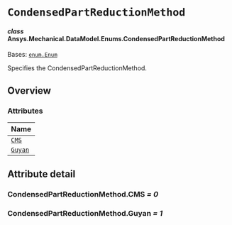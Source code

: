 # `CondensedPartReductionMethod`

<a id="ansys.mechanical.stubs.v242.Ansys.Mechanical.DataModel.Enums.CondensedPartReductionMethod"></a>

#### *class* Ansys.Mechanical.DataModel.Enums.CondensedPartReductionMethod

Bases: [`enum.Enum`](https://docs.python.org/3/library/enum.html#enum.Enum)

Specifies the CondensedPartReductionMethod.

<!-- !! processed by numpydoc !! -->

<a id="overview"></a>

## Overview

### Attributes

| Name |
| ------------------------------------------------------------------------------------------------------------------------------------ |
| [`CMS`](#CondensedPartReductionMethod.CMS) |
| [`Guyan`](#CondensedPartReductionMethod.Guyan) |

<a id="attribute-detail"></a>

## Attribute detail

<a id="CondensedPartReductionMethod.CMS"></a>

### CondensedPartReductionMethod.CMS *= 0*

<a id="CondensedPartReductionMethod.Guyan"></a>

### CondensedPartReductionMethod.Guyan *= 1*


